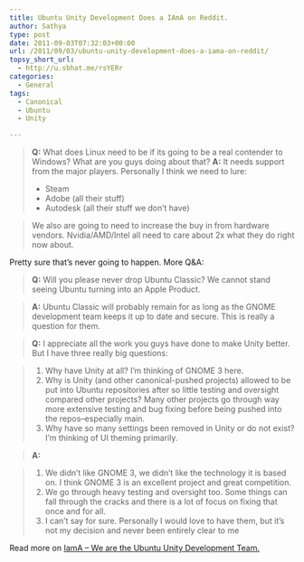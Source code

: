 ```yaml
---
title: Ubuntu Unity Development Does a IAmA on Reddit.
author: Sathya
type: post
date: 2011-09-03T07:32:03+00:00
url: /2011/09/03/ubuntu-unity-development-does-a-iama-on-reddit/
topsy_short_url:
  - http://u.sbhat.me/rsYERr
categories:
  - General
tags:
  - Canonical
  - Ubuntu
  - Unity

---
```

> **Q:** What does Linux need to be if its going to be a real contender to Windows? What are you guys doing about that? **A:** It needs support from the major players. Personally I think we need to lure:
> 
>   * Steam
>   * Adobe (all their stuff)
>   * Autodesk (all their stuff we don&#8217;t have)

> We also are going to need to increase the buy in from hardware vendors. Nvidia/AMD/Intel all need to care about 2x what they do right now about.

Pretty sure that&#8217;s never going to happen. More Q&A:

> **Q:** Will you please never drop Ubuntu Classic? We cannot stand seeing Ubuntu turning into an Apple Product.

> **A:** Ubuntu Classic will probably remain for as long as the GNOME development team keeps it up to date and secure. This is really a question for them.

> **Q:** I appreciate all the work you guys have done to make Unity better. But I have three really big questions:

>   1. Why have Unity at all? I&#8217;m thinking of GNOME 3 here.
>   2. Why is Unity (and other canonical-pushed projects) allowed to be put into Ubuntu repositories after so little testing and oversight compared other projects? Many other projects go through way more extensive testing and bug fixing before being pushed into the repos&#8211;especially main.
>   3. Why have so many settings been removed in Unity or do not exist? I&#8217;m thinking of UI theming primarily.

> **A:** 

>   1. We didn&#8217;t like GNOME 3, we didn&#8217;t like the technology it is based on. I think GNOME 3 is an excellent project and great competition.
>   2. We go through heavy testing and oversight too. Some things can fall through the cracks and there is a lot of focus on fixing that once and for all.
>   3. I can&#8217;t say for sure. Personally I would love to have them, but it&#8217;s not my decision and never been entirely clear to me

Read more on [IamA &#8211; We are the Ubuntu Unity Development Team.][1]

 [1]: http://www.reddit.com/r/IAmA/comments/k2nvl/we_are_the_ubuntu_unity_development_team_we_3/